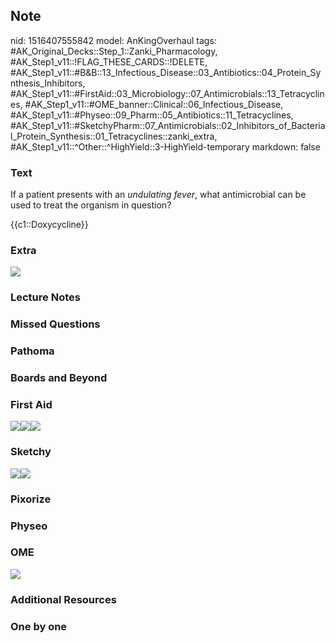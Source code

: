 ## Note
nid: 1516407555842
model: AnKingOverhaul
tags: #AK_Original_Decks::Step_1::Zanki_Pharmacology, #AK_Step1_v11::!FLAG_THESE_CARDS::!DELETE, #AK_Step1_v11::#B&B::13_Infectious_Disease::03_Antibiotics::04_Protein_Synthesis_Inhibitors, #AK_Step1_v11::#FirstAid::03_Microbiology::07_Antimicrobials::13_Tetracyclines, #AK_Step1_v11::#OME_banner::Clinical::06_Infectious_Disease, #AK_Step1_v11::#Physeo::09_Pharm::05_Antibiotics::11_Tetracyclines, #AK_Step1_v11::#SketchyPharm::07_Antimicrobials::02_Inhibitors_of_Bacterial_Protein_Synthesis::01_Tetracyclines::zanki_extra, #AK_Step1_v11::^Other::^HighYield::3-HighYield-temporary
markdown: false

### Text
If a patient presents with an <i>undulating fever</i>, what
antimicrobial can be used to treat the organism in question?
<div>
  {{c1::Doxycycline}}
</div>

### Extra
<img src="paste-147244363808769.jpg">

### Lecture Notes


### Missed Questions


### Pathoma


### Boards and Beyond


### First Aid
<img src="paste-321710230339587.jpg"><img src=
"paste-392190643666947.jpg"><img src="paste-427198922096643.jpg">

### Sketchy
<img src=
"paste-3aedf78617da3e1928cb8c84cecf28f566015334.png"><img src=
"paste-8bf43d25e1e9c04bf5056d334b18ddb0003b73a0.png">

### Pixorize


### Physeo


### OME
<div class="ome-widget">
  <a href=
  "https://onlinemeded.org/spa/infectious-disease?ref=anki"><img src="_OME_AnkiFlashcards_Topic_4.png"></a>
</div>

### Additional Resources


### One by one

